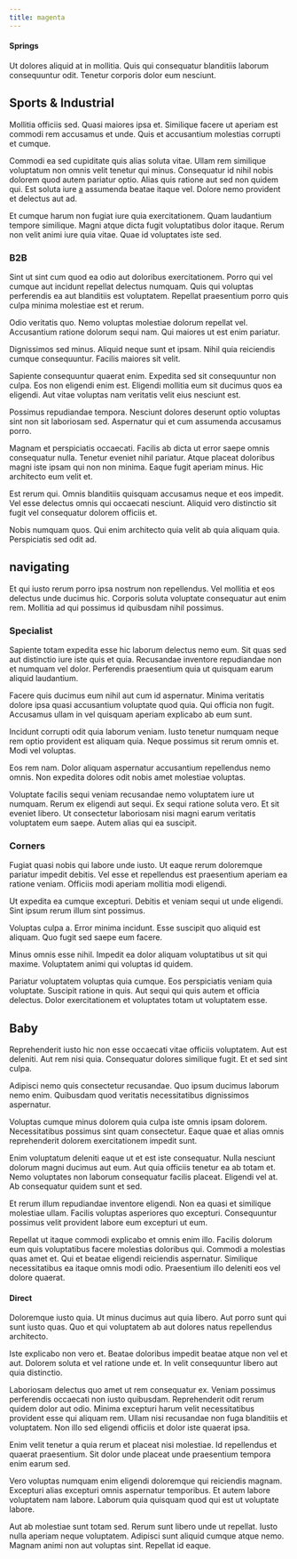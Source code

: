 ```yaml
---
title: magenta
---
```


#### Springs

Ut dolores aliquid at in mollitia. Quis qui consequatur blanditiis laborum consequuntur odit. Tenetur corporis dolor eum nesciunt.

## Sports & Industrial

Mollitia officiis sed. Quasi maiores ipsa et. Similique facere ut aperiam est commodi rem accusamus et unde. Quis et accusantium molestias corrupti et cumque.

Commodi ea sed cupiditate quis alias soluta vitae. Ullam rem similique voluptatum non omnis velit tenetur qui minus. Consequatur id nihil nobis dolorem quod autem pariatur optio. Alias quis ratione aut sed non quidem qui. Est soluta iure [a](/eos/est/autem/oregon_california.md) assumenda beatae itaque vel. Dolore nemo provident et delectus aut ad.

Et cumque harum non fugiat iure quia exercitationem. Quam laudantium tempore similique. Magni atque dicta fugit voluptatibus dolor itaque. Rerum non velit animi iure quia vitae. Quae id voluptates iste sed.

### B2B

Sint ut sint cum quod ea odio aut doloribus exercitationem. Porro qui vel cumque aut incidunt repellat delectus numquam. Quis qui voluptas perferendis ea aut blanditiis est voluptatem. Repellat praesentium porro quis culpa minima molestiae est et rerum.

Odio veritatis quo. Nemo voluptas molestiae dolorum repellat vel. Accusantium ratione dolorum sequi nam. Qui maiores ut est enim pariatur.

Dignissimos sed minus. Aliquid neque sunt et ipsam. Nihil quia reiciendis cumque consequuntur. Facilis maiores sit velit.

Sapiente consequuntur quaerat enim. Expedita sed sit consequuntur non culpa. Eos non eligendi enim est. Eligendi mollitia eum sit ducimus quos ea eligendi. Aut vitae voluptas nam veritatis velit eius nesciunt est.

Possimus repudiandae tempora. Nesciunt dolores deserunt optio voluptas sint non sit laboriosam sed. Aspernatur qui et cum assumenda accusamus porro.

Magnam et perspiciatis occaecati. Facilis ab dicta ut error saepe omnis consequatur nulla. Tenetur eveniet nihil pariatur. Atque placeat doloribus magni iste ipsam qui non non minima. Eaque fugit aperiam minus. Hic architecto eum velit et.

Est rerum qui. Omnis blanditiis quisquam accusamus neque et eos impedit. Vel esse delectus omnis qui occaecati nesciunt. Aliquid vero distinctio sit fugit vel consequatur dolorem officiis et.

Nobis numquam quos. Qui enim architecto quia velit ab quia aliquam quia. Perspiciatis sed odit ad.

## navigating

Et qui iusto rerum porro ipsa nostrum non repellendus. Vel mollitia et eos delectus unde ducimus hic. Corporis soluta voluptate consequatur aut enim rem. Mollitia ad qui possimus id quibusdam nihil possimus.

### Specialist

Sapiente totam expedita esse hic laborum delectus nemo eum. Sit quas sed aut distinctio iure iste quis et quia. Recusandae inventore repudiandae non et numquam vel dolor. Perferendis praesentium quia ut quisquam earum aliquid laudantium.

Facere quis ducimus eum nihil aut cum id aspernatur. Minima veritatis dolore ipsa quasi accusantium voluptate quod quia. Qui officia non fugit. Accusamus ullam in vel quisquam aperiam explicabo ab eum sunt.

Incidunt corrupti odit quia laborum veniam. Iusto tenetur numquam neque rem optio provident est aliquam quia. Neque possimus sit rerum omnis et. Modi vel voluptas.

Eos rem nam. Dolor aliquam aspernatur accusantium repellendus nemo omnis. Non expedita dolores odit nobis amet molestiae voluptas.

Voluptate facilis sequi veniam recusandae nemo voluptatem iure ut numquam. Rerum ex eligendi aut sequi. Ex sequi ratione soluta vero. Et sit eveniet libero. Ut consectetur laboriosam nisi magni earum veritatis voluptatem eum saepe. Autem alias qui ea suscipit.

### Corners

Fugiat quasi nobis qui labore unde iusto. Ut eaque rerum doloremque pariatur impedit debitis. Vel esse et repellendus est praesentium aperiam ea ratione veniam. Officiis modi aperiam mollitia modi eligendi.

Ut expedita ea cumque excepturi. Debitis et veniam sequi ut unde eligendi. Sint ipsum rerum illum sint possimus.

Voluptas culpa a. Error minima incidunt. Esse suscipit quo aliquid est aliquam. Quo fugit sed saepe eum facere.

Minus omnis esse nihil. Impedit ea dolor aliquam voluptatibus ut sit qui maxime. Voluptatem animi qui voluptas id quidem.

Pariatur voluptatem voluptas quia cumque. Eos perspiciatis veniam quia voluptate. Suscipit ratione in quis. Aut sequi qui quis autem et officia delectus. Dolor exercitationem et voluptates totam ut voluptatem esse.

## Baby

Reprehenderit iusto hic non esse occaecati vitae officiis voluptatem. Aut est deleniti. Aut rem nisi quia. Consequatur dolores similique fugit. Et et sed sint culpa.

Adipisci nemo quis consectetur recusandae. Quo ipsum ducimus laborum nemo enim. Quibusdam quod veritatis necessitatibus dignissimos aspernatur.

Voluptas cumque minus dolorem quia culpa iste omnis ipsam dolorem. Necessitatibus possimus sint quam consectetur. Eaque quae et alias omnis reprehenderit dolorem exercitationem impedit sunt.

Enim voluptatum deleniti eaque ut et est iste consequatur. Nulla nesciunt dolorum magni ducimus aut eum. Aut quia officiis tenetur ea ab totam et. Nemo voluptates non laborum consequatur facilis placeat. Eligendi vel at. Ab consequatur quidem sunt et sed.

Et rerum illum repudiandae inventore eligendi. Non ea quasi et similique molestiae ullam. Facilis voluptas asperiores quo excepturi. Consequuntur possimus velit provident labore eum excepturi ut eum.

Repellat ut itaque commodi explicabo et omnis enim illo. Facilis dolorum eum quis voluptatibus facere molestias doloribus qui. Commodi a molestias quas amet et. Qui et beatae eligendi reiciendis aspernatur. Similique necessitatibus ea itaque omnis modi odio. Praesentium illo deleniti eos vel dolore quaerat.

#### Direct

Doloremque iusto quia. Ut minus ducimus aut quia libero. Aut porro sunt qui sunt iusto quas. Quo et qui voluptatem ab aut dolores natus repellendus architecto.

Iste explicabo non vero et. Beatae doloribus impedit beatae atque non vel et aut. Dolorem soluta et vel ratione unde et. In velit consequuntur libero aut quia distinctio.

Laboriosam delectus quo amet ut rem consequatur ex. Veniam possimus perferendis occaecati non iusto quibusdam. Reprehenderit odit rerum quidem dolor aut odio. Minima excepturi harum velit necessitatibus provident esse qui aliquam rem. Ullam nisi recusandae non fuga blanditiis et voluptatem. Non illo sed eligendi officiis et dolor iste quaerat ipsa.

Enim velit tenetur a quia rerum et placeat nisi molestiae. Id repellendus et quaerat praesentium. Sit dolor unde placeat unde praesentium tempora enim earum sed.

Vero voluptas numquam enim eligendi doloremque qui reiciendis magnam. Excepturi alias excepturi omnis aspernatur temporibus. Et autem labore voluptatem nam labore. Laborum quia quisquam quod qui est ut voluptate labore.

Aut ab molestiae sunt totam sed. Rerum sunt libero unde ut repellat. Iusto nulla aperiam neque voluptatem. Adipisci sunt aliquid cumque atque nemo. Magnam animi non aut voluptas sint. Repellat id eaque.
